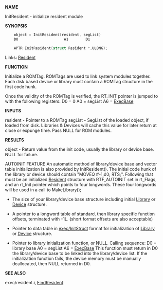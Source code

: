 
**NAME**

InitResident - initialize resident module

**SYNOPSIS**

```c
    object = InitResident(resident, segList)
    D0                     A1        D1

    APTR InitResident(struct Resident *,ULONG);

```
Links: [Resident](_00A0) 

**FUNCTION**

Initialize a ROMTag.  ROMTags are used to link system modules
together.  Each disk based device or library must contain a
ROMTag structure in the first code hunk.

Once the validity of the ROMTag is verified, the RT_INIT pointer
is jumped to  with the following registers:
D0 = 0
A0 = segList
A6 = [ExecBase](_009E)

**INPUTS**

resident - Pointer to a ROMTag
segList  - SegList of the loaded object, if loaded from disk.
Libraries &#038; Devices will cache this value for later
return at close or expunge time.  Pass NULL for ROM
modules.

**RESULTS**

object  - Return value from the init code, usually the library
or device base.  NULL for failure.

AUTOINIT FEATURE
An automatic method of library/device base and vector table
initialization is also provided by InitResident().  The initial code
hunk of the library or device should contain &#034;MOVEQ #-1,d0; RTS;&#034;.
Following that must be an initialized [Resident](_00A0) structure with
RTF_AUTOINIT set in rt_Flags, and an rt_Init pointer which points
to four longwords.  These four longwords will be used in a call
to MakeLibrary();

- The size of your library/device base structure including initial
[Library](_009C) or [Device](_0087) structure.

- A pointer to a longword table of standard, then library
specific function offsets, terminated with -1L.
(short format offsets are also acceptable)

- Pointer to data table in [exec/InitStruct](InitStruct) format for
initialization of [Library](_009C) or [Device](_0087) structure.

- Pointer to library initialization function, or NULL.
Calling sequence:
D0 = library base
A0 = segList
A6 = [ExecBase](_009E)
This function must return in D0 the library/device base to be
linked into the library/device list.  If the initialization
function fails, the device memory must be manually deallocated,
then NULL returned in D0.

**SEE ALSO**

exec/resident.i, [FindResident](FindResident)
